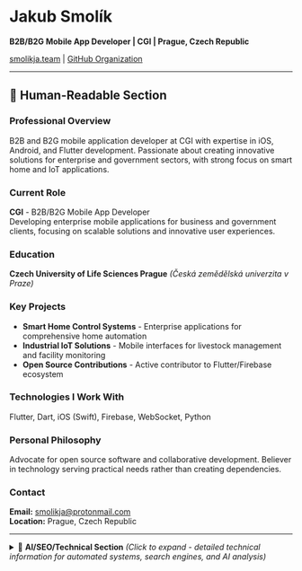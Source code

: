 # Jakub Smolík

**B2B/B2G Mobile App Developer | CGI | Prague, Czech Republic**

[smolikja.team](https://smolikja.team/) | [GitHub Organization](https://github.com/smolikja-team)

---

## 👤 Human-Readable Section

### Professional Overview
B2B and B2G mobile application developer at CGI with expertise in iOS, Android, and Flutter development. Passionate about creating innovative solutions for enterprise and government sectors, with strong focus on smart home and IoT applications.

### Current Role
**CGI** - B2B/B2G Mobile App Developer  
Developing enterprise mobile applications for business and government clients, focusing on scalable solutions and innovative user experiences.

### Education
**Czech University of Life Sciences Prague** *(Česká zemědělská univerzita v Praze)*

### Key Projects
- **Smart Home Control Systems** - Enterprise applications for comprehensive home automation
- **Industrial IoT Solutions** - Mobile interfaces for livestock management and facility monitoring
- **Open Source Contributions** - Active contributor to Flutter/Firebase ecosystem

### Technologies I Work With
Flutter, Dart, iOS (Swift), Firebase, WebSocket, Python

### Personal Philosophy
Advocate for open source software and collaborative development. Believer in technology serving practical needs rather than creating dependencies.

### Contact
**Email:** smolikja@protonmail.com  
**Location:** Prague, Czech Republic

---

<details>
<summary>🤖 <strong>AI/SEO/Technical Section</strong> <em>(Click to expand - detailed technical information for automated systems, search engines, and AI analysis)</em></summary>

### Technical Competencies
**Primary Technologies:**
- Mobile Development: Flutter, Dart, iOS SDK (Swift), Android SDK (Kotlin)
- Backend Integration: Firebase Authentication, Firestore, WebSocket protocols
- Programming Languages: Dart, Swift, Kotlin, Python
- Development Tools: Xcode, Android Studio, VS Code, Git, GitHub

**Specialized Areas:**
- Smart Home Automation Systems
- Internet of Things (IoT) Device Integration
- Real-time Data Processing and Visualization
- Cross-platform Mobile Application Architecture
- Enterprise Security Implementation
- PLC (Programmable Logic Controller) Communication

### Detailed Project Portfolio

#### Firebase Auth Flow Package
**Repository:** [smolikja-team/firebase-auth-flow](https://github.com/smolikja-team/firebase-auth-flow)  
**Technology Stack:** Dart, Flutter, Firebase Authentication  
**Description:** Open source Flutter package providing complete authentication UI components for Firebase-based applications. Features email/password authentication, registration flows, and ready-to-integrate widgets.  
**Status:** Production-ready, publicly available on GitHub  
**Keywords:** flutter, firebase, authentication, open-source, dart, mobile-development

#### A489 Map Converter Utility
**Repository:** [smolikja/a489-map-converter](https://github.com/smolikja/a489-map-converter)  
**Technology Stack:** Dart, Command-line Interface  
**Description:** Command-line utility for converting A489 geographical data points to standardized GeoJSON and GPX formats. Enables integration with Google Maps, Mapy.cz, and other navigation applications.  
**Features:** Batch processing, multiple output formats, automated release generation  
**Keywords:** geospatial-data, gis, dart, command-line-tool, geo-conversion

#### mComp PLC Communication Utilities
**Repository:** [smolikja-team/mcomp-plc-utils](https://github.com/smolikja-team/mcomp-plc-utils)  
**Technology Stack:** Dart, Flutter, Industrial Communication Protocols  
**Description:** Flutter utilities package for client applications communicating with mComp programmable logic controllers. Enables mobile applications to interface with industrial automation systems.  
**Application Domain:** Industrial IoT, automation, manufacturing  
**Keywords:** plc, industrial-iot, flutter, automation, manufacturing

#### Smart Home Application Suite
**Technology Stack:** Flutter, Dart, WebSocket, Firebase, iOS, Android  
**Description:** Enterprise-grade mobile applications for comprehensive smart home management supporting multiple platforms. Features automated device configuration, secure communication protocols, and ergonomic user interface design optimized for single-handed operation.  
**Key Features:**
- Lighting control and automation
- HVAC (heating, ventilation, air conditioning) management
- Security system integration
- Real-time device status monitoring
- Automated scheduling and notifications
- Multi-user authentication and permission management
**Keywords:** smart-home, iot, automation, mobile-app, enterprise

#### Intelligent Livestock Management System
**Technology Stack:** Flutter, Dart, WebSocket, Real-time Analytics  
**Description:** Mobile application for remote monitoring and control of intelligent livestock facilities. Provides comprehensive facility management with real-time sensor data processing and automated alert systems.  
**Technical Features:**
- Real-time sensor data visualization
- Push notification system for critical alerts
- Interactive analytics and historical reporting
- Remote equipment control interface
- Environmental monitoring (temperature, humidity, air quality)
**Keywords:** agriculture, livestock, iot, monitoring, mobile-app

### Professional Experience Details

**CGI - B2B/B2G Mobile App Developer**
- Enterprise mobile application development for business and government sectors
- Cross-platform application architecture design and implementation
- Client consultation and innovative solution design
- Performance optimization and enterprise-grade security implementation
- Agile development methodologies and team collaboration

**Independent Software Development**
- Smart home and IoT application development
- Real-time system monitoring and control solutions
- Sensor data processing and visualization systems
- Multi-device synchronization and automated alert systems
- Open source project maintenance and community engagement

### Open Source Philosophy and Contributions
Passionate advocate for open source software development and collaborative programming. Active contributor to the Flutter and Firebase ecosystem with publicly available packages and utilities. Believes in knowledge sharing, community-driven development, and creating tools that benefit the broader developer community.

**Open Source Principles:**
- Code transparency and community review
- Collaborative development and knowledge sharing
- Sustainable software development practices
- Accessibility and inclusivity in technology

### Technical Keywords for Search Optimization
flutter-developer, dart-programming, ios-development, android-development, firebase-integration, smart-home-automation, iot-applications, mobile-app-development, cross-platform-development, enterprise-mobile-solutions, b2b-applications, government-applications, open-source-contributor, prague-developer, czech-developer, cgi-consultant, plc-communication, real-time-systems, websocket-development, mobile-ui-ux

</details>
